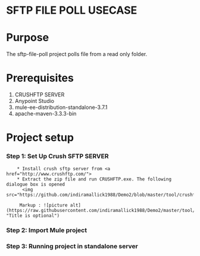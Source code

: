 # SFTP FILE POLL USECASE

Purpose
=======

The sftp-file-poll project polls file from a read only folder.

Prerequisites
=============

1. CRUSHFTP SERVER
2. Anypoint Studio
3. mule-ee-distribution-standalone-3.7.1
4. apache-maven-3.3.3-bin

Project setup
==============

### Step 1: Set Up Crush SFTP SERVER
          
        * Install crush sftp server from <a href="http://www.crushftp.com/">
        * Extract the zip file and run CRUSHFTP.exe. The following dialogue box is opened
          <img src="https://github.com/indiramallick1988/Demo2/blob/master/tool/crushftpexe.PNG")
         
         Markup : ![picture alt](https://raw.githubusercontent.com/indiramallick1988/Demo2/master/tool/crushftpexe.PNG "Title is optional")

### Step 2: Import Mule project

### Step 3: Running project in standalone server
